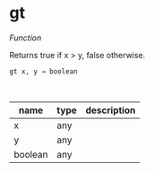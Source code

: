 # gt

_Function_

Returns true if x &gt; y, false otherwise.

<pre><code>gt x, y &rarr; boolean</code></pre>
<br>

| name | type | description |
|------|------|-------------|
|x|any||
|y|any||
|boolean|any||


